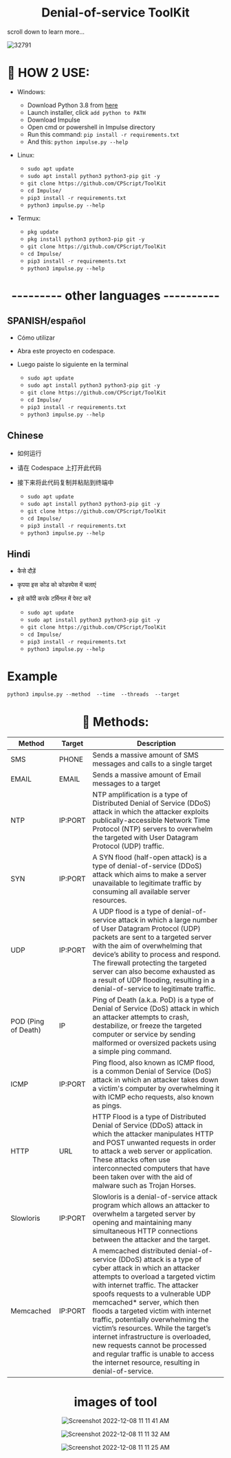 
<div align="center">

# Denial-of-service ToolKit

<div align="left">
scroll down to learn more...


![32791](https://user-images.githubusercontent.com/83523587/206498458-0557c3ea-75bb-459e-a8f8-76843adee416.png)


# :gift: HOW 2 USE:
* Windows:
  * Download Python 3.8 from [here](https://www.python.org/downloads/release/python-38)
  * Launch installer, click `add python to PATH`
  * Download Impulse
  * Open cmd or powershell in Impulse directory
  * Run this command: `pip install -r requirements.txt`
  * And this: `python impulse.py --help`

* Linux:
  * `sudo apt update`
  * `sudo apt install python3 python3-pip git -y`
  * `git clone https://github.com/CPScript/ToolKit`
  * `cd Impulse/`
  * `pip3 install -r requirements.txt`
  * `python3 impulse.py --help`

* Termux:
  * `pkg update`
  * `pkg install python3 python3-pip git -y`
  * `git clone https://github.com/CPScript/ToolKit`
  * `cd Impulse/`
  * `pip3 install -r requirements.txt`
  * `python3 impulse.py --help`


<div align="center">

# --------- other languages ----------

<div align="left">
 
## SPANISH/español
* Cómo utilizar
* Abra este proyecto en codespace.
* Luego paiste lo siguiente en la terminal
 
  * `sudo apt update`
  * `sudo apt install python3 python3-pip git -y`
  * `git clone https://github.com/CPScript/ToolKit`
  * `cd Impulse/`
  * `pip3 install -r requirements.txt`
  * `python3 impulse.py --help`


## Chinese
* 如何运行
* 请在 Codespace 上打开此代码
* 接下来将此代码复制并粘贴到终端中
 
  * `sudo apt update`
  * `sudo apt install python3 python3-pip git -y`
  * `git clone https://github.com/CPScript/ToolKit`
  * `cd Impulse/`
  * `pip3 install -r requirements.txt`
  * `python3 impulse.py --help`


## Hindi
* कैसे दौड़ें
* कृपया इस कोड को कोडस्पेस में चलाएं
* इसे कॉपी करके टर्मिनल में पेस्ट करें
 
  * `sudo apt update`
  * `sudo apt install python3 python3-pip git -y`
  * `git clone https://github.com/CPScript/ToolKit`
  * `cd Impulse/`
  * `pip3 install -r requirements.txt`
  * `python3 impulse.py --help`




# Example 
```python3 impulse.py --method  --time  --threads  --target ```


<div align="center">



# :satellite: Methods:
| Method               |   Target   | Description |
| ---------------------| -----------|-------------|
| SMS                  | PHONE     | Sends a massive amount of SMS messages and calls to a single target |
| EMAIL                | EMAIL     | Sends a massive amount of Email messages to a target |
| NTP                  | IP:PORT    | NTP amplification is a type of Distributed Denial of Service (DDoS) attack in which the attacker exploits publically-accessible Network Time Protocol (NTP) servers to overwhelm the targeted with User Datagram Protocol (UDP) traffic. |
| SYN                  | IP:PORT    | A SYN flood (half-open attack) is a type of denial-of-service (DDoS) attack which aims to make a server unavailable to legitimate traffic by consuming all available server resources. |
| UDP                  | IP:PORT    | A UDP flood is a type of denial-of-service attack in which a large number of User Datagram Protocol (UDP) packets are sent to a targeted server with the aim of overwhelming that device’s ability to process and respond. The firewall protecting the targeted server can also become exhausted as a result of UDP flooding, resulting in a denial-of-service to legitimate traffic. |
| POD (Ping of Death)  | IP         | Ping of Death (a.k.a. PoD) is a type of Denial of Service (DoS) attack in which an attacker attempts to crash, destabilize, or freeze the targeted computer or service by sending malformed or oversized packets using a simple ping command. |
| ICMP                 | IP:PORT    | Ping flood, also known as ICMP flood, is a common Denial of Service (DoS) attack in which an attacker takes down a victim's computer by overwhelming it with ICMP echo requests, also known as pings. |
| HTTP                 | URL        | HTTP Flood is a type of Distributed Denial of Service (DDoS) attack in which the attacker manipulates HTTP and POST unwanted requests in order to attack a web server or application. These attacks often use interconnected computers that have been taken over with the aid of malware such as Trojan Horses. |
| Slowloris            | IP:PORT    | Slowloris is a denial-of-service attack program which allows an attacker to overwhelm a targeted server by opening and maintaining many simultaneous HTTP connections between the attacker and the target. |
| Memcached            | IP:PORT    | A memcached distributed denial-of-service (DDoS) attack is a type of cyber attack in which an attacker attempts to overload a targeted victim with internet traffic. The attacker spoofs requests to a vulnerable UDP memcached* server, which then floods a targeted victim with internet traffic, potentially overwhelming the victim’s resources. While the target’s internet infrastructure is overloaded, new requests cannot be processed and regular traffic is unable to access the internet resource, resulting in denial-of-service. |







# images of tool

![Screenshot 2022-12-08 11 11 41 AM](https://user-images.githubusercontent.com/83523587/206499935-f1cec77c-223d-4c09-ab70-1ed4c3668cef.png)

![Screenshot 2022-12-08 11 11 32 AM](https://user-images.githubusercontent.com/83523587/206499956-1eb311cd-a766-40a1-91fd-2a126008d710.png)

![Screenshot 2022-12-08 11 11 25 AM](https://user-images.githubusercontent.com/83523587/206499981-25147893-0dea-47a9-a834-e187e8130854.png)
